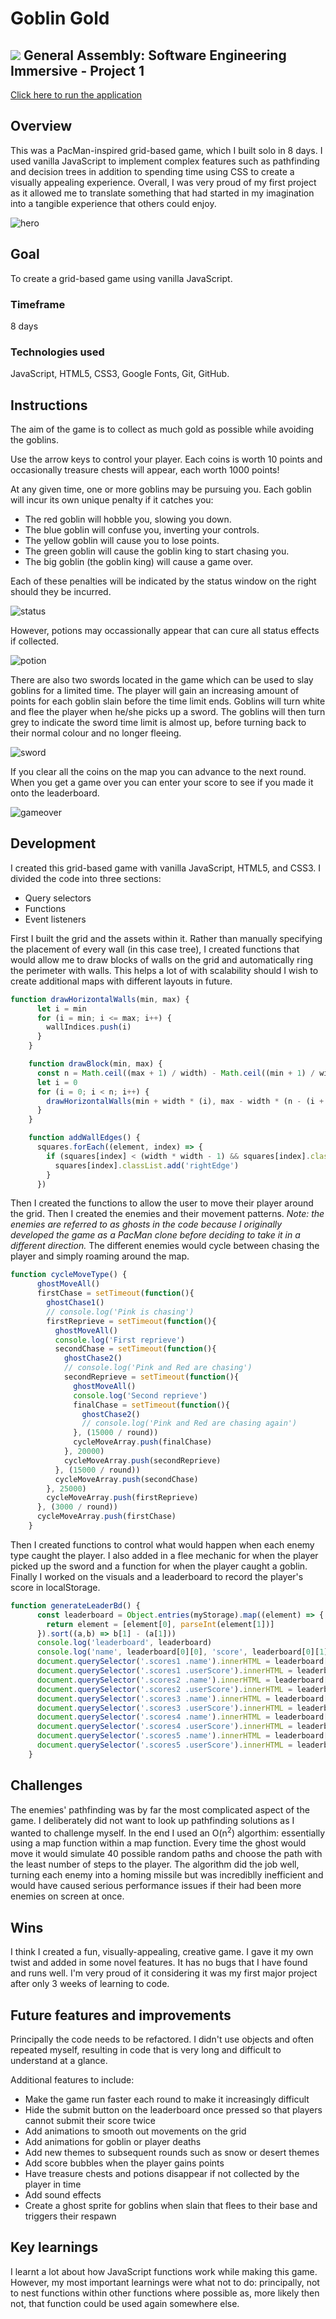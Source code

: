 # Goblin Gold

<!-- ![ga](assets/screenshots/ga.png) -->

## ![](https://ga-dash.s3.amazonaws.com/production/assets/logo-9f88ae6c9c3871690e33280fcf557f33.png) General Assembly: Software Engineering Immersive - Project 1

[Click here to run the application](https://nicolas-dolan.github.io/sei-project-1/)

## Overview

This was a PacMan-inspired grid-based game, which I built solo in 8 days. I used vanilla JavaScript to implement complex features such as pathfinding and decision trees in addition to spending time using CSS to create a visually appealing experience. Overall, I was very proud of my first project as it allowed me to translate something that had started in my imagination into a tangible experience that others could enjoy.

![hero](assets/screenshots/game.png)

## Goal

To create a grid-based game using vanilla JavaScript.

### Timeframe
8 days

### Technologies used
JavaScript, HTML5, CSS3, Google Fonts, Git, GitHub.

## Instructions
The aim of the game is to collect as much gold as possible while avoiding the goblins. 

Use the arrow keys to control your player. Each coins is worth 10 points and occasionally treasure chests will appear, each worth 1000 points!

At any given time, one or more goblins may be pursuing you. Each goblin will incur its own unique penalty if it catches you: 
- The red goblin will hobble you, slowing you down. 
- The blue goblin will confuse you, inverting your controls. 
- The yellow goblin will cause you to lose points.
- The green goblin will cause the goblin king to start chasing you.
- The big goblin (the goblin king) will cause a game over.

Each of these penalties will be indicated by the status window on the right should they be incurred. 

![status](assets/screenshots/status.png)

However, potions may occassionally appear that can cure all status effects if collected.

![potion](assets/screenshots/potion.png)

There are also two swords located in the game which can be used to slay goblins for a limited time. The player will gain an increasing amount of points for each goblin slain before the time limit ends. Goblins will turn white and flee the player when he/she picks up a sword. The goblins will then turn grey to indicate the sword time limit is almost up, before turning back to their normal colour and no longer fleeing.

![sword](assets/screenshots/sword.png)

If you clear all the coins on the map you can advance to the next round. When you get a game over you can enter your score to see if you made it onto the leaderboard.

![gameover](assets/screenshots/gameover.png)

## Development

I created this grid-based game with vanilla JavaScript, HTML5, and CSS3. I divided the code into three sections:
- Query selectors
- Functions
- Event listeners

First I built the grid and the assets within it. Rather than manually specifying the placement of every wall (in this case tree), I created functions that would allow me to draw blocks of walls on the grid and automatically ring the perimeter with walls. This helps a lot of with scalability should I wish to create additional maps with different layouts in future.

```javascript
function drawHorizontalWalls(min, max) {
      let i = min
      for (i = min; i <= max; i++) {
        wallIndices.push(i)
      }
    }

    function drawBlock(min, max) {
      const n = Math.ceil((max + 1) / width) - Math.ceil((min + 1) / width) + 1
      let i = 0
      for (i = 0; i < n; i++) {
        drawHorizontalWalls(min + width * (i), max - width * (n - (i + 1)))
      }
    }

    function addWallEdges() {
      squares.forEach((element, index) => {
        if (squares[index] < (width * width - 1) && squares[index].classList.contains('wall') && !squares[index + 1].classList.contains('wall')) {
          squares[index].classList.add('rightEdge')
        }
      }) 
```


Then I created the functions to allow the user to move their player around the grid. Then I created the enemies and their movement patterns. *Note: the enemies are referred to as ghosts in the code because I originally developed the game as a PacMan clone before deciding to take it in a different direction.* The different enemies would cycle between chasing the player and simply roaming around the map. 

```javascript
function cycleMoveType() {
      ghostMoveAll()
      firstChase = setTimeout(function(){ 
        ghostChase1()
        // console.log('Pink is chasing') 
        firstReprieve = setTimeout(function(){ 
          ghostMoveAll()
          console.log('First reprieve') 
          secondChase = setTimeout(function(){ 
            ghostChase2()
            // console.log('Pink and Red are chasing')
            secondReprieve = setTimeout(function(){ 
              ghostMoveAll()
              console.log('Second reprieve') 
              finalChase = setTimeout(function(){ 
                ghostChase2()
                // console.log('Pink and Red are chasing again') 
              }, (15000 / round))
              cycleMoveArray.push(finalChase)
            }, 20000)  
            cycleMoveArray.push(secondReprieve)
          }, (15000 / round))
          cycleMoveArray.push(secondChase)
        }, 25000)
        cycleMoveArray.push(firstReprieve)
      }, (3000 / round))
      cycleMoveArray.push(firstChase)
    }
```

Then I created functions to control what would happen when each enemy type caught the player. I also added in a flee mechanic for when the player picked up the sword and a function for when the player caught a goblin. Finally I worked on the visuals and a leaderboard to record the player's score in localStorage.

```javascript
function generateLeaderBd() {
      const leaderboard = Object.entries(myStorage).map((element) => {
        return element = [element[0], parseInt(element[1])]
      }).sort((a,b) => b[1] - (a[1]))
      console.log('leaderboard', leaderboard)
      console.log('name', leaderboard[0][0], 'score', leaderboard[0][1])
      document.querySelector('.scores1 .name').innerHTML = leaderboard[0][0]
      document.querySelector('.scores1 .userScore').innerHTML = leaderboard[0][1]
      document.querySelector('.scores2 .name').innerHTML = leaderboard[1][0]
      document.querySelector('.scores2 .userScore').innerHTML = leaderboard[1][1]
      document.querySelector('.scores3 .name').innerHTML = leaderboard[2][0]
      document.querySelector('.scores3 .userScore').innerHTML = leaderboard[2][1]
      document.querySelector('.scores4 .name').innerHTML = leaderboard[3][0]
      document.querySelector('.scores4 .userScore').innerHTML = leaderboard[3][1]
      document.querySelector('.scores5 .name').innerHTML = leaderboard[4][0]
      document.querySelector('.scores5 .userScore').innerHTML = leaderboard[4][1]
    }
```

## Challenges

The enemies' pathfinding was by far the most complicated aspect of the game. I deliberately did not want to look up pathfinding solutions as I wanted to challenge myself. In the end I used an O(n<sup>2</sup>) algorthim: essentially using a map function within a map function. Every time the ghost would move it would simulate 40 possible random paths and choose the path with the least number of steps to the player. The algorithm did the job well, turning each enemy into a homing missile but was incrediblly inefficient and would have caused serious performance issues if their had been more enemies on screen at once.

## Wins

I think I created a fun, visually-appealing, creative game. I gave it my own twist and added in some novel features. It has no bugs that I have found and runs well. I'm very proud of it considering it was my first major project after only 3 weeks of learning to code.

## Future features and improvements

Principally the code needs to be refactored. I didn't use objects and often repeated myself, resulting in code that is very long and difficult to understand at a glance.

Additional features to include:
- Make the game run faster each round to make it increasingly difficult
- Hide the submit button on the leaderboard once pressed so that players cannot submit their score twice
- Add animations to smooth out movements on the grid
- Add animations for goblin or player deaths
- Add new themes to subsequent rounds such as snow or desert themes
- Add score bubbles when the player gains points
- Have treasure chests and potions disappear if not collected by the player in time
- Add sound effects
- Create a ghost sprite for goblins when slain that flees to their base and triggers their respawn

## Key learnings

I learnt a lot about how JavaScript functions work while making this game. However, my most important learnings were what not to do: principally, not to nest functions within other functions where possible as, more likely then not, that function could be used again somewhere else.